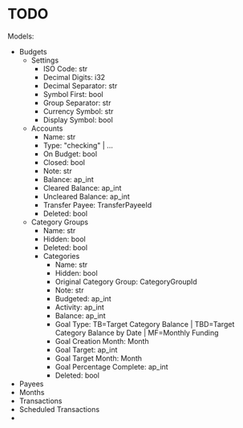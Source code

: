 # TODO

Models:

* Budgets
    * Settings
        * ISO Code: str
        * Decimal Digits: i32
        * Decimal Separator: str
        * Symbol First: bool
        * Group Separator: str
        * Currency Symbol: str
        * Display Symbol: bool
    * Accounts
        * Name: str
        * Type: "checking" | ...
        * On Budget: bool
        * Closed: bool
        * Note: str
        * Balance: ap_int
        * Cleared Balance: ap_int
        * Uncleared Balance: ap_int
        * Transfer Payee: TransferPayeeId
        * Deleted: bool
    * Category Groups
        * Name: str
        * Hidden: bool
        * Deleted: bool
        * Categories
            * Name: str
            * Hidden: bool
            * Original Category Group: CategoryGroupId
            * Note: str
            * Budgeted: ap_int
            * Activity: ap_int
            * Balance: ap_int
            * Goal Type: TB=Target Category Balance | TBD=Target Category Balance by Date | MF=Monthly Funding
            * Goal Creation Month: Month
            * Goal Target: ap_int
            * Goal Target Month: Month
            * Goal Percentage Complete: ap_int
            * Deleted: bool
* Payees
* Months
* Transactions
* Scheduled Transactions
*
